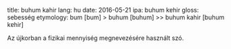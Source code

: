 title: buhum kahir
lang: hu
date: 2016-05-21
ipa: buhum kɐhir
gloss: sebesség
etymology: bum [bum] > buhum [buhum] >> buhum kahir [buhum kɐhir]

Az újkorban a fizikai mennyiség megnevezésére használt szó.